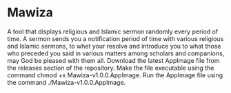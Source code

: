 # Mawiza
A tool that displays religious and Islamic sermon randomly every period of time.  A sermon sends you a notification period of time with various religious and Islamic sermons, to whet your resolve and introduce you to what those who preceded you said in various matters among scholars and companions, may God be pleased with them all.
Download the latest AppImage file from the releases section of the repository.
Make the file executable using the command chmod +x Mawiza-v1.0.0.AppImage.
Run the AppImage file using the command ./Mawiza-v1.0.0.AppImage.
